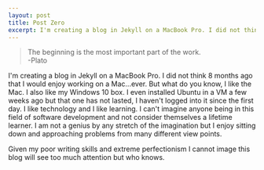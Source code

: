 ```yaml
---
layout: post
title: Post Zero
excerpt: I'm creating a blog in Jekyll on a MacBook Pro. I did not think 8 months ago that I would enjoy working on a Mac...ever. But what do you know, I like the Mac. I also like my Windows 10 box. I even installed Ubuntu in a VM a few weeks ago but that one has not lasted, I haven't logged into it since the first day. I like technology and I like learning. I can't imagine anyone being in this field of software development and not consider themselves a lifetime learner. I am not a genius by any stretch of the imagination but I enjoy sitting down and approaching problems from many different view points.
---
```


>The beginning is the most important part of the work.<br/>
>-Plato

I'm creating a blog in Jekyll on a MacBook Pro. I did not think 8 months ago that I would enjoy working on a Mac...ever. But what do you know, I like the Mac. I also like my Windows 10 box. I even installed Ubuntu in a VM a few weeks ago but that one has not lasted, I haven't logged into it since the first day. I like technology and I like learning. I can't imagine anyone being in this field of software development and not consider themselves a lifetime learner. I am not a genius by any stretch of the imagination but I enjoy sitting down and approaching problems from many different view points.

Given my poor writing skills and extreme perfectionism I cannot image this blog will see too much attention but who knows.